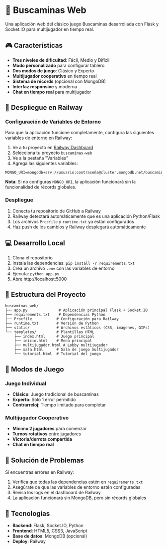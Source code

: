 # 🧨 Buscaminas Web

Una aplicación web del clásico juego Buscaminas desarrollada con Flask y Socket.IO para multijugador en tiempo real.

## 🎮 Características

- **Tres niveles de dificultad**: Fácil, Medio y Difícil
- **Modo personalizado** para configurar tablero
- **Dos modos de juego**: Clásico y Experto
- **Multijugador cooperativo** en tiempo real
- **Sistema de récords** (opcional con MongoDB)
- **Interfaz responsive** y moderna
- **Chat en tiempo real** para multijugador

## 🚀 Despliegue en Railway

### Configuración de Variables de Entorno

Para que la aplicación funcione completamente, configura las siguientes variables de entorno en Railway:

1. Ve a tu proyecto en [Railway Dashboard](https://railway.app/dashboard)
2. Selecciona tu proyecto `buscaminas-web`
3. Ve a la pestaña "Variables"
4. Agrega las siguientes variables:

```
MONGO_URI=mongodb+srv://usuario:contraseña@cluster.mongodb.net/buscaminas_db
```

**Nota**: Si no configuras `MONGO_URI`, la aplicación funcionará sin la funcionalidad de récords globales.

### Despliegue

1. Conecta tu repositorio de GitHub a Railway
2. Railway detectará automáticamente que es una aplicación Python/Flask
3. Los archivos `Procfile` y `runtime.txt` ya están configurados
4. Haz push de los cambios y Railway desplegará automáticamente

## 💻 Desarrollo Local

1. Clona el repositorio
2. Instala las dependencias: `pip install -r requirements.txt`
3. Crea un archivo `.env` con las variables de entorno
4. Ejecuta: `python app.py`
5. Abre http://localhost:5000

## 📁 Estructura del Proyecto

```
buscaminas_web/
├── app.py              # Aplicación principal Flask + Socket.IO
├── requirements.txt    # Dependencias Python
├── Procfile           # Configuración para Railway
├── runtime.txt        # Versión de Python
├── static/            # Archivos estáticos (CSS, imágenes, GIFs)
└── templates/         # Plantillas HTML
    ├── index.html     # Juego principal
    ├── inicio.html    # Menú principal
    ├── multijugador.html # Lobby multijugador
    ├── sala.html      # Sala de juego multijugador
    └── tutorial.html  # Tutorial del juego
```

## 🎯 Modos de Juego

### Juego Individual
- **Clásico**: Juego tradicional de buscaminas
- **Experto**: Solo 1 error permitido
- **Contrarreloj**: Tiempo limitado para completar

### Multijugador Cooperativo
- **Mínimo 2 jugadores** para comenzar
- **Turnos rotativos** entre jugadores
- **Victoria/derrota compartida**
- **Chat en tiempo real**

## 🔧 Solución de Problemas

Si encuentras errores en Railway:

1. Verifica que todas las dependencias estén en `requirements.txt`
2. Asegúrate de que las variables de entorno estén configuradas
3. Revisa los logs en el dashboard de Railway
4. La aplicación funcionará sin MongoDB, pero sin récords globales

## 🌟 Tecnologías

- **Backend**: Flask, Socket.IO, Python
- **Frontend**: HTML5, CSS3, JavaScript
- **Base de datos**: MongoDB (opcional)
- **Deploy**: Railway 